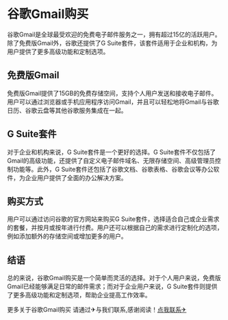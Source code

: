 # 谷歌Gmail购买

谷歌Gmail是全球最受欢迎的免费电子邮件服务之一，拥有超过15亿的活跃用户。除了免费版Gmail外，谷歌还提供了G Suite套件，该套件适用于企业和机构，为用户提供了更多高级功能和定制选项。

## 免费版Gmail

免费版Gmail提供了15GB的免费存储空间，支持个人用户发送和接收电子邮件。用户可以通过浏览器或手机应用程序访问Gmail，并且可以轻松地将Gmail与谷歌日历、谷歌云盘等其他谷歌服务集成在一起。

## G Suite套件

对于企业和机构来说，G Suite套件是一个更好的选择。G Suite套件不仅包括了Gmail的高级功能，还提供了自定义电子邮件域名、无限存储空间、高级管理员控制功能等。此外，G Suite套件还包括了谷歌文档、谷歌表格、谷歌会议等办公软件，为企业用户提供了全面的办公解决方案。

## 购买方式

用户可以通过访问谷歌的官方网站来购买G Suite套件，选择适合自己或企业需求的套餐，并按月或按年进行付费。用户还可以根据自己的需求进行定制化的选项，例如添加额外的存储空间或增加更多的用户。

## 结语

总的来说，谷歌Gmail购买是一个简单而灵活的选择。对于个人用户来说，免费版Gmail已经能够满足日常的邮件需求；而对于企业用户来说，G Suite套件则提供了更多高级功能和定制选项，帮助企业提高工作效率。

更多关于谷歌Gmail购买 请通过✈与我们联系,感谢阅读！[点我联系✈](https://u.G208.com)